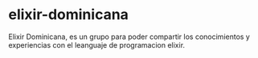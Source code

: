 # elixir-dominicana
Elixir Dominicana, es un grupo para poder compartir los conocimientos y experiencias con el leanguaje de programacion elixir.
